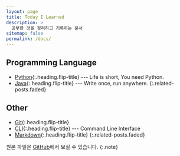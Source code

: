 ```yaml
---
layout: page
title: Today I Learned
description: >
  공부한 것을 정리하고 기록하는 문서
sitemap: false
permalink: /docs/
---
```

## Programming Language
* [Python]{:.heading.flip-title} --- Life is short, You need Python.
* [Java]{:.heading.flip-title} --- Write once, run anywhere.
{:.related-posts.faded}

## Other
* [Git]{:.heading.flip-title}
* [CLI]{:.heading.flip-title} --- Command Line Interface
* [Markdown]{:.heading.flip-title}
{:.related-posts.faded}

원본 파일은 [GitHub](https://github.com/Jeeyoun-S/Jeeyoun-S.github.io/tree/master/docs)에서 보실 수 있습니다.
{:.note} 

[Python]: /docs/python/
[Java]: /docs/java/
[Markdown]: markdown.md
[CLI]: cli.md
[Git]: git.md
